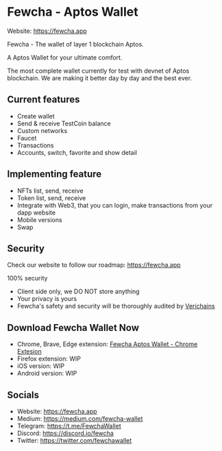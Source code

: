 # Fewcha - Aptos Wallet

Website: https://fewcha.app

Fewcha - The wallet of layer 1 blockchain Aptos.

A Aptos Wallet for your ultimate comfort.

The most complete wallet currently for test with devnet of Aptos blockchain. We are making it better day by day and the best ever.

## Current features
- Create wallet
- Send & receive TestCoin balance
- Custom networks
- Faucet
- Transactions
- Accounts, switch, favorite and show detail

## Implementing feature
- NFTs list, send, receive
- Token list, send, receive
- Integrate with Web3, that you can login, make transactions from your dapp website
- Mobile versions
- Swap

## Security

Check our website to follow our roadmap: https://fewcha.app
 
100% security
- Client side only, we DO NOT store anything
- Your privacy is yours
- Fewcha's safety and security will be thoroughly audited by [Verichains](https://audit.verichains.io/)


## Download Fewcha Wallet Now

- Chrome, Brave, Edge extension: [Fewcha Aptos Wallet - Chrome Extesion](https://chrome.google.com/webstore/detail/ebfidpplhabeedpnhjnobghokpiioolj)
- Firefox extension: WIP
- iOS version: WIP
- Android version: WIP

## Socials

- Website: https://fewcha.app
- Medium: https://medium.com/fewcha-wallet
- Telegram: https://t.me/FewchaWallet
- Discord: https://discord.io/fewcha
- Twitter: https://twitter.com/fewchawallet